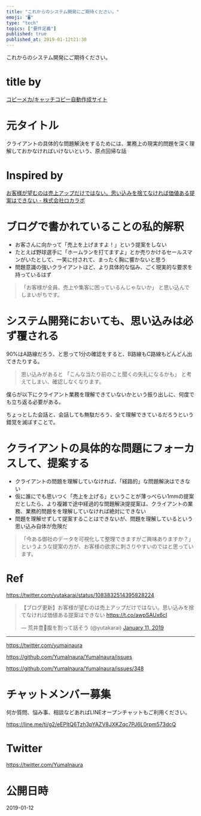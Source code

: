 ```yaml
---
title: "これからのシステム開発にご期待ください。"
emoji: "🖥"
type: "tech"
topics: ["要件定義"]
published: true
published_at: 2019-01-12t21:30
---
```


これからのシステム開発にご期待ください。

# title by

[コピーメカ/キャッチコピー自動作成サイト](http://www.copymecha.com/index.php)

# 元タイトル

クライアントの具体的な問題解決をするためには、業務上の現実的問題を深く理解しておかなければいけないという、原点回帰な話

# Inspired by

[お客様が望むのは売上アップだけではない。思い込みを捨てなければ価値ある提案はできない - 株式会社ロカラボ](https://localab.jp/blog/what-clients-want-is-not-just-sales-up/)

# ブログで書かれていることの私的解釈

- お客さんに向かって「売上を上げますよ！」という提案をしない
- たとえば野球選手に「ホームランを打てますよ」とか売りかけるセールスマンがいたとして、一笑に付されて、まったく胸に響かないと思う
- 問題意識の強いクライアントほど、より具体的な悩み、ごく現実的な要求を持っているはず

>「お客様が全員、売上や集客に困っているんじゃないか」
>と思い込んでしまいがちです。

# システム開発においても、思い込みは必ず覆される

90%はA路線だろう、と思って1分の確認をすると、B路線もC路線もどんどん出てきたりする。

>思い込みがあると
>「こんな当たり前のこと聞くの失礼になるかも」
>と考えてしまい、確認しなくなります。

僕らが以下にクライアント業務を理解できていないかという振り出しに、何度でも立ち返る必要がある。

ちょっとした会話と、会話しても無駄だろう、全て理解できているだろうという錯覚を滅ぼすことで。

# クライアントの具体的な問題にフォーカスして、提案する

- クライアントの問題を理解していなければ、「経路的」な問題解決はできない
- 仮に誰にでも思いつく「売上を上げる」ということが薄っぺらい1mmの提案だとしたら、より複雑で途中経過的な問題解決提提案は、クライアントの業務、業務的問題をを理解していなければ絶対にできない
- 問題を理解せずして提案することはできないが、問題を理解しているという思い込み自体が危険だ

>「今ある御社のデータを可視化して整理できますがご興味ありますか？」
>というような提案の方が、お客様の欲求に刺さりやすいのではと思っています。

# Ref

https://twitter.com/yutakarai/status/1083832514395828224

<blockquote class="twitter-tweet" data-lang="en"><p lang="ja" dir="ltr">【ブログ更新】お客様が望むのは売上アップだけではない。思い込みを捨てなければ価値ある提案はできない <a href="https://t.co/awpSAUx6cI">https://t.co/awpSAUx6cI</a></p>&mdash; 荒井豊🤖腹を割って話そう (@yutakarai) <a href="https://twitter.com/yutakarai/status/1083832514395828224?ref_src=twsrc%5Etfw">January 11, 2019</a></blockquote>



---

https://twitter.com/yumainaura

https://github.com/YumaInaura/YumaInaura/issues


https://github.com/YumaInaura/YumaInaura/issues/348








<!-- Update From Qiita API -->

# チャットメンバー募集


何か質問、悩み事、相談などあればLINEオープンチャットもご利用ください。

https://line.me/ti/g2/eEPltQ6Tzh3pYAZV8JXKZqc7PJ6L0rpm573dcQ





# Twitter


https://twitter.com/YumaInaura


<!-- Update From Qiita API -->



# 公開日時

2019-01-12
